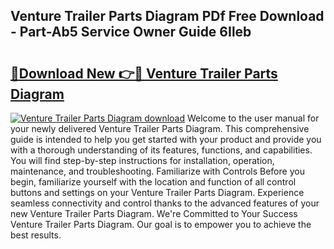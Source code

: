## Venture Trailer Parts Diagram PDf Free Download - Part-Ab5 Service Owner Guide 6Ileb

# <h2><a href="http://dfj5zh3.blite.top/?on=Venture+Trailer+Parts+Diagram">🔗Download New 👉🔴 Venture Trailer Parts Diagram</a></h2>

[![Venture Trailer Parts Diagram download](https://i.imgur.com/lujVjoI.png)](http://dfj5zh3.blite.top/?on=Venture+Trailer+Parts+Diagram)
Welcome to the user manual for your newly delivered Venture Trailer Parts Diagram. This comprehensive guide is intended to help you get started with your product and provide you with a thorough understanding of its features, functions, and capabilities. You will find step-by-step instructions for installation, operation, maintenance, and troubleshooting. Familiarize with Controls Before you begin, familiarize yourself with the location and function of all control buttons and settings on your Venture Trailer Parts Diagram. Experience seamless connectivity and control thanks to the advanced features of your new Venture Trailer Parts Diagram. We're Committed to Your Success Venture Trailer Parts Diagram. Our goal is to empower you to achieve the best results.
